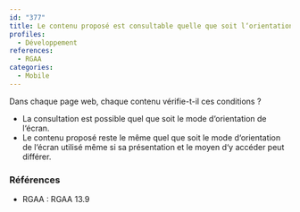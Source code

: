 ```yaml
---
id: "377"
title: Le contenu proposé est consultable quelle que soit l‘orientation de l‘écran (portait ou paysage)
profiles:
  - Développement
references:
  - RGAA
categories:
  - Mobile
---
```


Dans chaque page web, chaque contenu vérifie-t-il ces conditions ?
* La consultation est possible quel que soit le mode d‘orientation de l‘écran.
* Le contenu proposé reste le même quel que soit le mode d‘orientation de l‘écran utilisé même si sa présentation et le moyen d‘y accéder peut différer.


### Références

*   RGAA : RGAA 13.9
